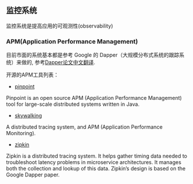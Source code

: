 ## 监控系统

监控系统是提高应用的可观测性(observability)

### APM(Application Performance Management)

目前市面的系统基本都是参考 Google 的 Dapper（大规模分布式系统的跟踪系统）来做的, 参考[Dapper论文中文翻译](http://bigbully.github.io/Dapper-translation/).


开源的APM工具列表：

- [pinpoint](https://github.com/naver/pinpoint)

Pinpoint is an open source APM (Application Performance Management) tool for large-scale distributed systems written in Java.


- [skywalking](http://skywalking.org)

A distributed tracing system, and APM (Application Performance Monitoring).

- [zipkin](http://zipkin.io/)

Zipkin is a distributed tracing system. It helps gather timing data needed to troubleshoot latency problems in microservice architectures. It manages both the collection and lookup of this data. Zipkin’s design is based on the Google Dapper paper.
